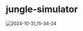 # jungle-simulator
![2024-10-31_15-34-24](https://github.com/user-attachments/assets/654524c9-13dd-4627-8b01-f9f64d197ece)
